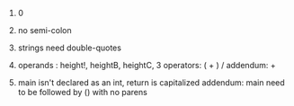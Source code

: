 1) 0

2) no semi-colon

3) strings need double-quotes

4) operands : height!, heightB, heightC, 3
   operators: ( +  ) /
addendum: +

5) main isn't declared as an int, return is capitalized
addendum: main need to be followed by () with no parens
